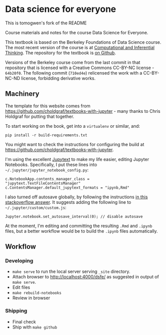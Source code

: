 # Data science for everyone

This is tomogwen's fork of the README

Course materials and notes for the course Data Science for Everyone.

This textbook is based on the Berkeley Foundations of Data Science course.
The most recent version of the course is at [Computational and Inferential
Thinking](https://www.inferentialthinking.com).  The repository for the
textbook is [on Github](https://github.com/data8/textbook).

Versions of the Berkeley course come from the last commit in that repository
that is licensed with a Creative Commons CC-BY-NC license - `64b20f0`.  The
following commit (`710ed4e`) relicensed the work with a CC-BY-NC-ND license,
forbidding derivative works.

## Machinery

The template for this website comes from
https://github.com/choldgraf/textbooks-with-jupyter - many thanks to Chris
Holdgraf for putting that together.

To start working on the book, get into a `virtualenv` or similar, and:

```
pip install -r build-requirements.txt
```

You might want to check the instructions for configuring the build at
https://github.com/choldgraf/textbooks-with-jupyter.

I'm using the excellent [Jupytext](https://github.com/mwouts/jupytext) to make
my life easier, editing Jupyter Notebooks.  Specifically, I put these lines
into `~/.jupyter/jupyter_notebook_config.py`:

```
c.NotebookApp.contents_manager_class = "jupytext.TextFileContentsManager"
c.ContentsManager.default_jupytext_formats = "ipynb,Rmd"
```

I also turned off autosave globally, by following the instructions [in this
stackoverflow answer](https://stackoverflow.com/a/45980165).  It suggests
adding the following line to `~/.jupyter/custom/custom.js`:

```
Jupyter.notebook.set_autosave_interval(0); // disable autosave
```

At the moment, I'm editing and committing the resulting `.Rmd` and `.ipynb`
files, but a better workflow would be to build the `.ipynb` files
automatically.

## Workflow

### Developing

* `make serve` to run the local server serving `_site` directory.
* Attach browser to <http://localhost:4000/dsfe/> as suggested in output of
  `make serve`.
* Edit files
* `make rebuild-notebooks`
* Review in browser

### Shipping

* Final check
* Ship with `make github`
